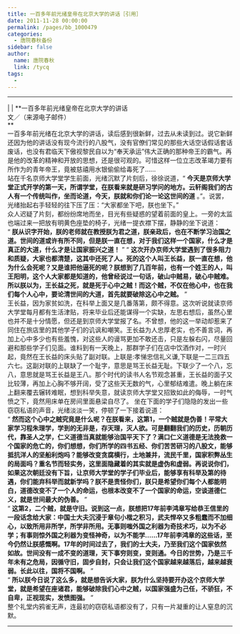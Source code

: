 ```yaml
---
title: 一百多年前光绪皇帝在北京大学的讲话［引用］
date: 2011-11-28 00:00:00
permalink: /pages/bb_1000479
categories: 
  - 唐院春秋备份
sidebar: false
author: 
  name: 唐院春秋
  link: /tycq
tags: 
  - 
---
```


* * *

  
|  |  **一百多年前光绪皇帝在北京大学的讲话  
文／（来源电子邮件）  
**  
一百多年前光绪在北京大学的讲话，读后感到很新鲜，过去从未读到过。说它新鲜还因为他的讲话没有现今流行的八股气，没有官僚们常见的那些大话空话假话套话废话，也没有君临天下傲视黎民自以为“奉天承运”伟大正确的那种帝王的霸气。再是他的改革的精神和开放的思想，还是很可观的。可惜这样一位立志改革竭力要有所作为的青年帝王，竟被慈禧用水银偷偷给毒死了……  
站在千名京师大学堂学生前面，光绪沉默了片刻后，徐徐说道，“
**今天是京师大学堂正式开学的第一天，所谓学堂，在朕看来就是研习学问的地方。云轩阁我们的古人有一个传统叫作，坐而论道，今天，朕就和你们论一论这世间的道**
。”。说罢，光绪抬起右手轻轻的往下压了压：“大家都坐下吧，朕也坐下。”  
众人迟疑了片刻，都纷纷席地而坐，目光有些疑惑的望着前面的皇上。一旁的太监也端过来一把放有明黄色座垫的椅子，光绪一提衣襟下摆，静静的坐下说道：  
“
**朕从识字开始，朕的老师就在教授朕为君之道，朕亲政后，也在不断学习治国之道。世间的道或许有所不同，但是朕一直在想，对于我们这样一个国家，什么才是真正的大道，什么才是让国家振兴之道！**
” “
**这次开办京师大学堂遇到了很多阻力和质疑，大家也都清楚，这其中还死了人。死的这个人叫王长益，朕一直在想，他为什么会死呢？又是谁把他逼死的呢？朕想到了几百年前，也有一个姓王的人，叫王阳明，这个人大家都是知道的，他曾经说过一句话，破山中贼易，破心中贼难。所以朕以为，王长益之死，就是死于心中之贼！而这个贼，不仅在他心中，也在我们每个人心中，要论清世间的大道，首先就要破除这心中之贼。**
”  
王长益，因为家贫如洗，在科举上面又是几番落第，颇不得意。这次听说就读京师大学堂每月都有生活津贴，将来毕业后还能谋得一个实缺，左思右想后，虽然心里也并不是十分情愿，但还是到京师大学堂报了名。不曾想，他的这一举动却惹来了同住在旅店里的其他学子们的讥讽和嘲笑。王长益为人忠厚老实，也不善言词，再加上心中多少也有些羞愧，对这些人的谩骂更加不敢还击，只是左躲右闪，尽量回避和那些学子们见面。谁料到有一天晚上，那群学子们在店中饮酒作对，一时兴起，竟然在王长益的床头贴了副对联。上联是:孝悌忠信礼义谦,下联是一二三四五六七。这副对联的上联缺了一个耻字，意思是骂王长益无耻。下联少了一个八，忘八，意思就是骂王长益是王八。那个时代的读书人名节观念甚重，王长益的面子又比较薄，再加上心胸不够开阔，受了这些天无数的气，心里郁结难遣。晚上躺在床上翻来覆去辗转难眠，想到科举失意，就读京师大学堂又招致如此的侮辱，一时气愤之下，竟然用床单在房间里面悬梁自尽了。
坐在下面的学子们隐隐的发出一些窃窃私语的声音，光绪淡淡一笑，停顿了一下接着说道：  
“
**然而这个心中之贼究竟是什么呢？在朕看来，这第1，一个贼就是伪善！平常大家学习程朱理学，学到的无非是，存天理，灭人欲。可是翻翻我们的历史，历朝历代，靠圣人之学，仁义道德当真就能够治国平天下了？满口仁义道德是无法挽救一个国家的危亡的，你们想想，你们所学的四书五经、你们苦苦研习的八股文，能够抵抗洋人的坚船利炮吗？能够改变贪腐横行，土地兼并，流民千里，国家积弊丛生的局面吗？重名节而轻实务，这里面隐藏着的其实就是虚伪和虚弱。再说说你们，如果这次朝廷没有下旨，让京师大学堂的学子们毕业后，能够享有科举及第的待遇，你们能弃科举而就新学吗？朕不是责怪你们，朕只是希望你们每个人都能明白，道德改变不了一个人的命运，也根本改变不了一个国家的命运，空谈道德仁义，就是世间最大的伪善。**
”  
“
**这第2，二个贼，就是守旧。说到这一点，朕想把17年前李鸿章写给恭王信里的一段话念给大家：中国士大夫沉浸于章句小楷之积习，武夫悍卒又多粗蠢而不加细心，以致所用非所学，所学非所用。无事则嗤外国之利器为奇技术巧，以为不必学；有事则惊外国之利器为变怪神奇，以为不能学……17年前李鸿章的这些话，至今仍然让朕感慨啊。17年的时间过去了，我们的士大夫，乃至我们这个国家依然如故。世间没有一成不变的道理，天下事穷则变，变则通。今日的世势，乃是三千年未有之危局，因循守旧，固步自封，只会让我们这个国家越来越落后，越来越衰弱。长此以往，国将不国啊。**
”  
“
**所以朕今日说了这么多，就是想告诉大家，朕为什么坚持要开办这个京师大学堂，就是希望在座诸君，能够破除我们心中之贼，以国家强盛为己任，不骄狂，不自卑，正视现实，发愤图强。**
”  
整个礼堂内鸦雀无声，连最初的窃窃私语都没有了，只有一片凝重的让人窒息的沉默。  
  
---